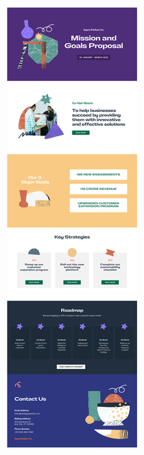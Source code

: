 ![template](https://raw.githubusercontent.com/ShriIraCatalog/resources-two/refs/heads/master/2025/04/20/20250420213525.png)
